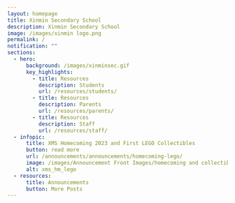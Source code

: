 ```yaml
---
layout: homepage
title: Xinmin Secondary School
description: Xinmin Secondary School
image: /images/xinmin logo.png
permalink: /
notification: ""
sections:
  - hero:
      background: /images/xinminsec.gif
      key_highlights:
        - title: Resources
          description: Students
          url: /resources/students/
        - title: Resources
          description: Parents
          url: /resources/parents/
        - title: Resources
          description: Staff
          url: /resources/staff/
  - infopic:
      title: XMS Homecoming 2023 and First LEGO Collectibles
      button: read more
      url: /announcements/announcements/homecoming-lego/
      image: /images/Announcement Front Images/homecoming and collectibles.jpg
      alt: xms_hm_lego
  - resources:
      title: Announcements
      button: More Posts
---
```

